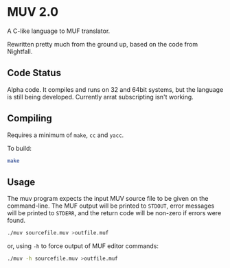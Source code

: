MUV 2.0
=======

A C-like language to MUF translator.

Rewritten pretty much from the ground up, based on the code from Nightfall.


Code Status
-----------

Alpha code.  It compiles and runs on 32 and 64bit systems, but the language is
still being developed.  Currently arrat subscripting isn't working.


Compiling
---------
Requires a minimum of `make`, `cc` and `yacc`.

To build:
```bash
make
```

Usage
-----

The muv program expects the input MUV source file to be given on the command-line.  The MUF output will be printed to `STDOUT`, error messages will be printed to `STDERR`, and the return code will be non-zero if errors were found.

```bash
./muv sourcefile.muv >outfile.muf
```

or, using `-h` to force output of MUF editor commands:

```bash
./muv -h sourcefile.muv >outfile.muf
```


